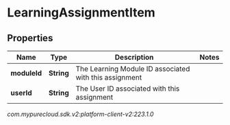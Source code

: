 # LearningAssignmentItem


## Properties

| Name | Type | Description | Notes |
| ------------ | ------------- | ------------- | ------------- |
| **moduleId** | **String** | The Learning Module ID associated with this assignment |  |
| **userId** | **String** | The User ID associated with this assignment |  |




_com.mypurecloud.sdk.v2:platform-client-v2:223.1.0_
